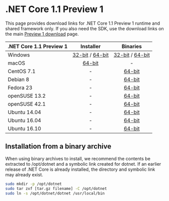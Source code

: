 # .NET Core 1.1 Preview 1

This page provides download links for .NET Core 1.1 Preview 1 runtime and shared framework only. If you also need the SDK, use the download links on the main [Preview 1 download](preview-download.md) page.

| .NET Core 1.1 Preview 1 | Installer                                        | Binaries                                        |
| ----------------------- | :----------------------------------------------: | :----------------------------------------------:|
| Windows                 | [32-bit](https://go.microsoft.com/fwlink/?LinkID=831452) / [64-bit](https://go.microsoft.com/fwlink/?LinkID=831444)  | [32-bit](https://go.microsoft.com/fwlink/?LinkID=831483) / [64-bit](https://go.microsoft.com/fwlink/?LinkID=831476) |
| macOS                   | [64-bit](https://go.microsoft.com/fwlink/?LinkID=831446)  | -                                                                                 |
| CentOS 7.1              | -                                                         | [64-bit](https://go.microsoft.com/fwlink/?LinkID=831487)                          |
| Debian 8                | -                                                         | [64-bit](https://go.microsoft.com/fwlink/?LinkID=831477)                          |
| Fedora 23               | -                                                         | [64-bit](https://go.microsoft.com/fwlink/?LinkID=831484)                          |
| openSUSE 13.2           | -                                                         | [64-bit](https://go.microsoft.com/fwlink/?LinkID=831491)                          |
| openSUSE 42.1           | -                                                         | [64-bit](https://go.microsoft.com/fwlink/?LinkID=831475)                          |
| Ubuntu 14.04            | -                                                         | [64-bit](https://go.microsoft.com/fwlink/?LinkID=831468)                          |
| Ubuntu 16.04            | -                                                         | [64-bit](https://go.microsoft.com/fwlink/?LinkID=831482)                          |
| Ubuntu 16.10            | -                                                         | [64-bit](https://go.microsoft.com/fwlink/?LinkID=831490)                          |

## Installation from a binary archive

When using binary archives to install, we recommend the contents be extracted to /opt/dotnet and a symbolic link created for dotnet. If an earlier release of .NET Core is already installed, the directory and symbolic link may already exist.

```bash
sudo mkdir -p /opt/dotnet
sudo tar zxf [tar.gz filename] -C /opt/dotnet
sudo ln -s /opt/dotnet/dotnet /usr/local/bin
```
